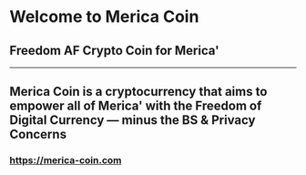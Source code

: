 # Welcome to Merica Coin #
## Freedom AF Crypto Coin for Merica' ##
 ----

## Merica Coin is a cryptocurrency that aims to empower all of Merica' with the Freedom of Digital Currency — minus the BS & Privacy Concerns ##

### https://merica-coin.com ###
